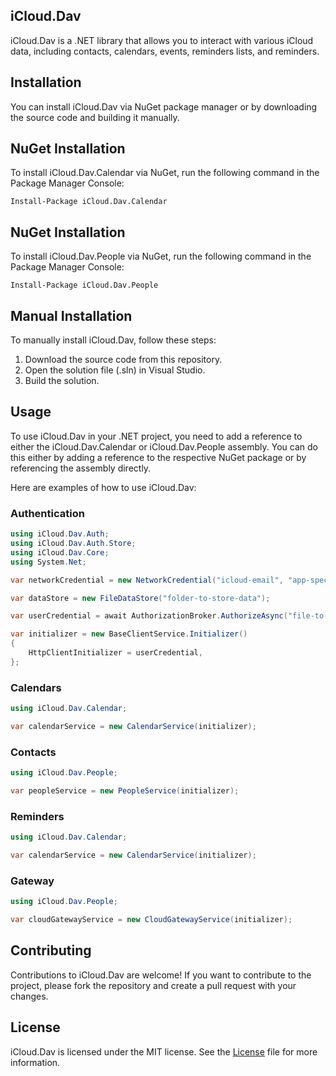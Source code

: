 ## iCloud.Dav
iCloud.Dav is a .NET library that allows you to interact with various iCloud data, including contacts, calendars, events, reminders lists, and reminders.

## Installation
You can install iCloud.Dav via NuGet package manager or by downloading the source code and building it manually.

## NuGet Installation
To install iCloud.Dav.Calendar via NuGet, run the following command in the Package Manager Console:
```
Install-Package iCloud.Dav.Calendar
```

## NuGet Installation
To install iCloud.Dav.People via NuGet, run the following command in the Package Manager Console:
```
Install-Package iCloud.Dav.People
```

## Manual Installation
To manually install iCloud.Dav, follow these steps:

1. Download the source code from this repository.
2. Open the solution file (.sln) in Visual Studio.
3. Build the solution.

## Usage
To use iCloud.Dav in your .NET project, you need to add a reference to either the iCloud.Dav.Calendar or iCloud.Dav.People assembly. You can do this either by adding a reference to the respective NuGet package or by referencing the assembly directly.

Here are examples of how to use iCloud.Dav:

### Authentication
```cs
using iCloud.Dav.Auth;
using iCloud.Dav.Auth.Store;
using iCloud.Dav.Core;
using System.Net;

var networkCredential = new NetworkCredential("icloud-email", "app-specific-password");

var dataStore = new FileDataStore("folder-to-store-data");

var userCredential = await AuthorizationBroker.AuthorizeAsync("file-to-store-user-credentials", networkCredential, dataStore, CancellationToken.None);

var initializer = new BaseClientService.Initializer()
{
    HttpClientInitializer = userCredential,
};
```

### Calendars
```cs
using iCloud.Dav.Calendar;

var calendarService = new CalendarService(initializer);
```

### Contacts
```cs
using iCloud.Dav.People;

var peopleService = new PeopleService(initializer);
```

### Reminders
```cs
using iCloud.Dav.Calendar;

var calendarService = new CalendarService(initializer);
```

### Gateway
```cs
using iCloud.Dav.People;

var cloudGatewayService = new CloudGatewayService(initializer);
```
## Contributing
Contributions to iCloud.Dav are welcome! If you want to contribute to the project, please fork the repository and create a pull request with your changes.

## License
iCloud.Dav is licensed under the MIT license. See the [License](https://github.com/gachris/iCloud.Dav/blob/master/License) file for more information.
